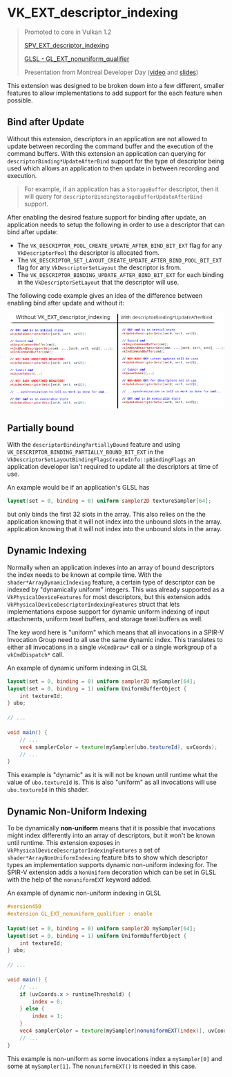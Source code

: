 # VK_EXT_descriptor_indexing

> Promoted to core in Vulkan 1.2
>
> [SPV_EXT_descriptor_indexing](https://htmlpreview.github.io/?https://github.com/KhronosGroup/SPIRV-Registry/blob/master/extensions/EXT/SPV_EXT_descriptor_indexing.html)
>
> [GLSL - GL_EXT_nonuniform_qualifier](https://github.com/KhronosGroup/GLSL/blob/master/extensions/ext/GL_EXT_nonuniform_qualifier.txt)
>
> Presentation from Montreal Developer Day ([video](https://www.youtube.com/watch?v=tXipcoeuNh4) and [slides](https://www.khronos.org/assets/uploads/developers/library/2018-vulkan-devday/11-DescriptorUpdateTemplates.pdf))

This extension was designed to be broken down into a few different, smaller features to allow implementations to add support for the each feature when possible.

## Bind after Update

Without this extension, descriptors in an application are not allowed to update between recording the command buffer and the execution of the command buffers. With this extension an application can querying for `descriptorBinding*UpdateAfterBind` support for the type of descriptor being used which allows an application to then update in between recording and execution.

> For example, if an application has a `StorageBuffer` descriptor, then it will query for `descriptorBindingStorageBufferUpdateAfterBind` support.

After enabling the desired feature support for binding after update, an application needs to setup the following in order to use a descriptor that can bind after update:

* The `VK_DESCRIPTOR_POOL_CREATE_UPDATE_AFTER_BIND_BIT_EXT` flag for any `VkDescriptorPool` the descriptor is allocated from.
* The `VK_DESCRIPTOR_SET_LAYOUT_CREATE_UPDATE_AFTER_BIND_POOL_BIT_EXT` flag for any `VkDescriptorSetLayout` the descriptor is from.
* The `VK_DESCRIPTOR_BINDING_UPDATE_AFTER_BIND_BIT_EXT` for each binding in the `VkDescriptorSetLayout` that the descriptor will use.

The following code example gives an idea of the difference between enabling bind after update and without it:

![VK_EXT_descriptor_indexing_update_after_bind.png](./images/VK_EXT_descriptor_indexing_update_after_bind.png)

## Partially bound

With the `descriptorBindingPartiallyBound` feature and using `VK_DESCRIPTOR_BINDING_PARTIALLY_BOUND_BIT_EXT` in the `VkDescriptorSetLayoutBindingFlagsCreateInfo::pBindingFlags` an application developer isn't required to update all the descriptors at time of use.

An example would be if an application's GLSL has

```glsl
layout(set = 0, binding = 0) uniform sampler2D textureSampler[64];
```

but only binds the first 32 slots in the array. This also relies on the the application knowing that it will not index into the unbound slots in the array.
application knowing that it will not index into the unbound slots in the array.

## Dynamic Indexing

Normally when an application indexes into an array of bound descriptors the index needs to be known at compile time. With the `shader*ArrayDynamicIndexing` feature, a certain type of descriptor can be indexed by "dynamically uniform" integers. This was already supported as a `VkPhysicalDeviceFeatures` for most descriptors, but this extension adds `VkPhysicalDeviceDescriptorIndexingFeatures` struct that lets implementations expose support for dynamic uniform indexing of input attachments, uniform texel buffers, and storage texel buffers as well.

The key word here is "uniform" which means that all invocations in a SPIR-V Invocation Group need to all use the same dynamic index. This translates to either all invocations in a single `vkCmdDraw*` call or a single workgroup of a `vkCmdDispatch*` call.

An example of dynamic uniform indexing in GLSL

```glsl
layout(set = 0, binding = 0) uniform sampler2D mySampler[64];
layout(set = 0, binding = 1) uniform UniformBufferObject {
    int textureId;
} ubo;

// ...

void main() {
    // ...
    vec4 samplerColor = texture(mySampler[ubo.textureId], uvCoords);
    // ...
}
```

This example is "dynamic" as it is will not be known until runtime what the value of `ubo.textureId` is. This is also "uniform" as all invocations will use `ubo.textureId` in this shader.

## Dynamic Non-Uniform Indexing

To be dynamically **non-uniform** means that it is possible that invocations might index differently into an array of descriptors, but it won't be known until runtime. This extension exposes in `VkPhysicalDeviceDescriptorIndexingFeatures` a set of `shader*ArrayNonUniformIndexing` feature bits to show which descriptor types an implementation supports dynamic non-uniform indexing for. The SPIR-V extension adds a `NonUniform` decoration which can be set in GLSL with the help of the `nonuniformEXT` keyword added.

An example of dynamic non-uniform indexing in GLSL

```glsl
#version450
#extension GL_EXT_nonuniform_qualifier : enable

layout(set = 0, binding = 0) uniform sampler2D mySampler[64];
layout(set = 0, binding = 1) uniform UniformBufferObject {
    int textureId;
} ubo;

// ...

void main() {
    // ...
    if (uvCoords.x > runtimeThreshold) {
        index = 0;
    } else {
        index = 1;
    }
    vec4 samplerColor = texture(mySampler[nonuniformEXT(index)], uvCoords);
    // ...
}
```

This example is non-uniform as some invocations index a `mySampler[0]` and some at `mySampler[1]`. The `nonuniformEXT()` is needed in this case.

